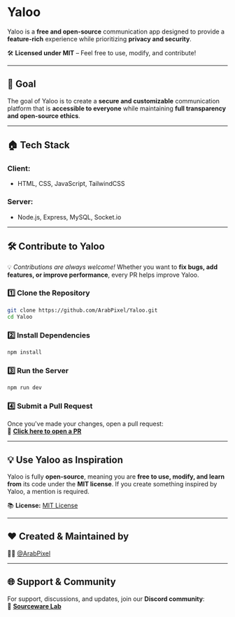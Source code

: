 # Yaloo

Yaloo is a **free and open-source** communication app designed to provide a **feature-rich** experience while prioritizing **privacy and security**.

🛠️ **Licensed under MIT** – Feel free to use, modify, and contribute!

---

## 🚀 Goal

The goal of Yaloo is to create a **secure and customizable** communication platform that is **accessible to everyone** while maintaining **full transparency and open-source ethics**.

---

## 🏠️ Tech Stack

### **Client:**

- HTML, CSS, JavaScript, TailwindCSS

### **Server:**

- Node.js, Express, MySQL, Socket.io

---

## 🛠️ Contribute to Yaloo

💡 *Contributions are always welcome!* Whether you want to **fix bugs, add features, or improve performance**, every PR helps improve Yaloo.

### 1️⃣ Clone the Repository

```bash
git clone https://github.com/ArabPixel/Yaloo.git
cd Yaloo
```

### 2️⃣ Install Dependencies

```bash
npm install
```

### 3️⃣ Run the Server

```bash
npm run dev
```

### 4️⃣ Submit a Pull Request

Once you've made your changes, open a pull request:\
🔗 [**Click here to open a PR**](https://github.com/ArabPixel/Yaloo/pulls)

---

## 💡 Use Yaloo as Inspiration

Yaloo is fully **open-source**, meaning you are **free to use, modify, and learn from** its code under the **MIT license**. If you create something inspired by Yaloo, a mention is required.

📚 **License:** [MIT License](./LICENSE)

---

## ❤️ Created & Maintained by

👨‍💻 [@ArabPixel](https://www.github.com/ArabPixel)

---

## 🌐 Support & Community

For support, discussions, and updates, join our **Discord community**:\
🔗 [**Sourceware Lab**](https://discord.gg/X69MUr2DKm)
